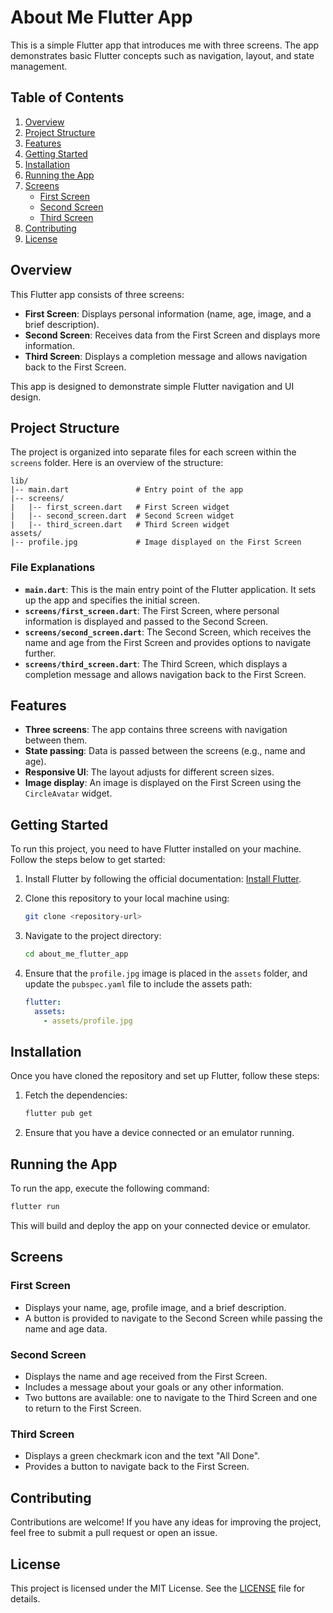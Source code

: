 
# About Me Flutter App

This is a simple Flutter app that introduces me with three screens. The app demonstrates basic Flutter concepts such as navigation, layout, and state management.

## Table of Contents

1. [Overview](#overview)
2. [Project Structure](#project-structure)
3. [Features](#features)
4. [Getting Started](#getting-started)
5. [Installation](#installation)
6. [Running the App](#running-the-app)
7. [Screens](#screens)
   - [First Screen](#first-screen)
   - [Second Screen](#second-screen)
   - [Third Screen](#third-screen)
8. [Contributing](#contributing)
9. [License](#license)

## Overview

This Flutter app consists of three screens:

- **First Screen**: Displays personal information (name, age, image, and a brief description).
- **Second Screen**: Receives data from the First Screen and displays more information.
- **Third Screen**: Displays a completion message and allows navigation back to the First Screen.

This app is designed to demonstrate simple Flutter navigation and UI design.

## Project Structure

The project is organized into separate files for each screen within the `screens` folder. Here is an overview of the structure:

```
lib/
|-- main.dart               # Entry point of the app
|-- screens/
|   |-- first_screen.dart   # First Screen widget
|   |-- second_screen.dart  # Second Screen widget
|   |-- third_screen.dart   # Third Screen widget
assets/
|-- profile.jpg             # Image displayed on the First Screen
```

### File Explanations

- **`main.dart`**: This is the main entry point of the Flutter application. It sets up the app and specifies the initial screen.
- **`screens/first_screen.dart`**: The First Screen, where personal information is displayed and passed to the Second Screen.
- **`screens/second_screen.dart`**: The Second Screen, which receives the name and age from the First Screen and provides options to navigate further.
- **`screens/third_screen.dart`**: The Third Screen, which displays a completion message and allows navigation back to the First Screen.

## Features

- **Three screens**: The app contains three screens with navigation between them.
- **State passing**: Data is passed between the screens (e.g., name and age).
- **Responsive UI**: The layout adjusts for different screen sizes.
- **Image display**: An image is displayed on the First Screen using the `CircleAvatar` widget.

## Getting Started

To run this project, you need to have Flutter installed on your machine. Follow the steps below to get started:

1. Install Flutter by following the official documentation: [Install Flutter](https://flutter.dev/docs/get-started/install).
2. Clone this repository to your local machine using:

   ```bash
   git clone <repository-url>
   ```

3. Navigate to the project directory:

   ```bash
   cd about_me_flutter_app
   ```

4. Ensure that the `profile.jpg` image is placed in the `assets` folder, and update the `pubspec.yaml` file to include the assets path:

   ```yaml
   flutter:
     assets:
       - assets/profile.jpg
   ```

## Installation

Once you have cloned the repository and set up Flutter, follow these steps:

1. Fetch the dependencies:

   ```bash
   flutter pub get
   ```

2. Ensure that you have a device connected or an emulator running.

## Running the App

To run the app, execute the following command:

```bash
flutter run
```

This will build and deploy the app on your connected device or emulator.

## Screens

### First Screen

- Displays your name, age, profile image, and a brief description.
- A button is provided to navigate to the Second Screen while passing the name and age data.

### Second Screen

- Displays the name and age received from the First Screen.
- Includes a message about your goals or any other information.
- Two buttons are available: one to navigate to the Third Screen and one to return to the First Screen.

### Third Screen

- Displays a green checkmark icon and the text "All Done".
- Provides a button to navigate back to the First Screen.

## Contributing

Contributions are welcome! If you have any ideas for improving the project, feel free to submit a pull request or open an issue.

## License

This project is licensed under the MIT License. See the [LICENSE](LICENSE) file for details.
